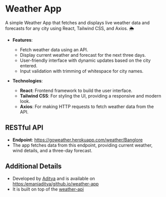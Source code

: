 # Weather App

A simple Weather App that fetches and displays live weather data and forecasts for any city using React, Tailwind CSS, and Axios. 🌦️

- **Features**: 
  - Fetch weather data using an API.
  - Display current weather and forecast for the next three days.
  - User-friendly interface with dynamic updates based on the city entered.
  - Input validation with trimming of whitespace for city names.

- **Technologies**:
  - **React**: Frontend framework to build the user interface.
  - **Tailwind CSS**: For styling the UI, providing a responsive and modern look.
  - **Axios**: For making HTTP requests to fetch weather data from the API.

## RESTful API

- **Endpoint**: https://goweather.herokuapp.com/weather/Banglore
- The app fetches data from this endpoint, providing current weather, wind details, and a three-day forecast.

## Additional Details

- Developed by [Aditya](https://github.com/EmaniAditya) and is available on [https:/emaniaditya/github.io/weather-app](https:/emaniaditya/github.io/weather-app)
- It is built on top of the [weather-api](https://github.com/robertoduessmann/weather-api)